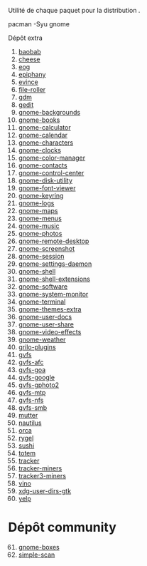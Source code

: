 Utilité de chaque paquet pour la distribution .


pacman -Syu gnome

Dépôt extra
1) [baobab](https://archlinux.org/packages/extra/x86_64/baobab/)
2) [cheese](https://archlinux.org/packages/extra/x86_64/cheese/)
3) [eog](https://archlinux.org/packages/extra/x86_64/eog/)
4) [epiphany](https://archlinux.org/packages/extra/x86_64/epiphany/)
5) [evince](https://archlinux.org/packages/extra/x86_64/evince/)
6) [file-roller](https://archlinux.org/packages/extra/x86_64/file-roller/)
7) [gdm](https://archlinux.org/packages/extra/x86_64/gdm/)
8) [gedit](https://archlinux.org/packages/extra/x86_64/gedit/)
9) [gnome-backgrounds](https://archlinux.org/packages/extra/any/gnome-backgrounds/)
10) [gnome-books](https://archlinux.org/packages/extra/x86_64/gnome-books/)
11) [gnome-calculator](https://archlinux.org/packages/extra/x86_64/gnome-calculator/)
12) [gnome-calendar](https://archlinux.org/packages/extra/x86_64/gnome-calendar/)
13) [gnome-characters](https://archlinux.org/packages/extra/x86_64/gnome-characters/)
14) [gnome-clocks](https://archlinux.org/packages/extra/x86_64/gnome-clocks/)
15) [gnome-color-manager](https://archlinux.org/packages/extra/x86_64/gnome-colot-manager/)
16) [gnome-contacts](https://archlinux.org/packages/extra/x86_64/gnome-contacts/)
17) [gnome-control-center](https://archlinux.org/packages/extra/x86_64/gnome-control-center/)
18) [gnome-disk-utility](https://archlinux.org/packages/extra/x86_64/gnome-disk-utility/)
19) [gnome-font-viewer](https://archlinux.org/packages/extra/x86_64/gnome-font-viewer/)
20) [gnome-keyring](https://archlinux.org/packages/extra/x86_64/gnome-keyring/)
21) [gnome-logs](https://archlinux.org/packages/extra/x86_64/gnome-logs/)
22) [gnome-maps](https://archlinux.org/packages/extra/x86_64/gnome-maps/)
23) [gnome-menus](https://archlinux.org/packages/extra/x86_64/gnome-menus/)
24) [gnome-music](https://archlinux.org/packages/extra/x86_64/gnome-music/)
25) [gnome-photos](https://archlinux.org/packages/extra/x86_64/gnome-photos/)
26) [gnome-remote-desktop](https://archlinux.org/packages/extra/x86_64/gnome-remote-desktop/)
27) [gnome-screenshot](https://archlinux.org/packages/extra/x86_64/gnome-screenshot/)
28) [gnome-session](https://archlinux.org/packages/extra/x86_64/gnome-session/)
29) [gnome-settings-daemon](https://archlinux.org/packages/extra/x86_64/gnome-settings-daemon/)
30) [gnome-shell](https://archlinux.org/packages/extra/x86_64/gnome-shell)
31) [gnome-shell-extensions](https://archlinux.org/packages/extra/x86_64/gnome-shell-extensions/)
32) [gnome-software](**https://archlinux.org/packages/extra/x86_64/gnome-software/)
33) [gnome-system-monitor](https://archlinux.org/packages/extra/x86_64/gnome-monitor/)
34) [gnome-terminal](https://archlinux.org/packages/extra/x86_64/gnome-terminal/)
35) [gnome-themes-extra](https://archlinux.org/packages/extra/x86_64/gnome-themes-extra/)
36) [gnome-user-docs](https://archlinux.org/packages/extra/x86_64/gnome-user-docs/)
37) [gnome-user-share](https://archlinux.org/packages/extra/x86_64/gnome-user-share/)
38) [gnome-video-effects](https://archlinux.org/packages/extra/x86_64/gnome-video-effects/)
39) [gnome-weather](https://archlinux.org/packages/extra/x86_64/gnome-weather/)
40) [grilo-plugins](https://archlinux.org/packages/extra/x86_64/gnome-grilo-plugins/)
41) [gvfs](https://archlinux.org/packages/extra/x86_64/gnome-gvfs/)
42) [gvfs-afc](https://archlinux.org/packages/extra/x86_64/gnome-gvfs-afc/)
43) [gvfs-goa](https://archlinux.org/packages/extra/x86_64/gnome-gvfs-goa/)
44) [gvfs-google](https://archlinux.org/packages/extra/x86_64/gnome-gvfs-google/)
45) [gvfs-gphoto2](https://archlinux.org/packages/extra/x86_64/gnome-gvfs-gphoto2/)
46) [gvfs-mtp](https://archlinux.org/packages/extra/x86_64/gnome-gvfs-ntf/)
47) [gvfs-nfs](https://archlinux.org/packages/extra/x86_64/gnome-gvfs-ntfs/)
48) [gvfs-smb](https://archlinux.org/packages/extra/x86_64/gnome-gvfs-smb/)
49) [mutter](https://archlinux.org/packages/extra/x86_64/gnome-gvfs-mutter/)
50) [nautilus](https://archlinux.org/packages/extra/x86_64/nautilus/)
51) [orca](https://archlinux.org/packages/extra/x86_64/orca/)
52) [rygel](https://archlinux.org/packages/extra/x86_64/rygel/)
53) [sushi](https://archlinux.org/packages/extra/x86_64/sushi/)
54) [totem](https://archlinux.org/packages/extra/x86_64/totem/)
55) [tracker](https://archlinux.org/packages/extra/x86_64/tracker/)
56) [tracker-miners](https://archlinux.org/packages/extra/x86_64/tracker-miners/)
57) [tracker3-miners](https://archlinux.org/packages/extra/x86_64/tracker3-miners/)
58) [vino](https://archlinux.org/packages/extra/x86_64/vino/)
59) [xdg-user-dirs-gtk](https://archlinux.org/packages/extra/x86_64/xdg-user-dirs-gtk/)
60) [yelp](https://archlinux.org/packages/extra/x86_64/yelp/)

# Dépôt community
61) [gnome-boxes](https://archlinux.org/packages/community/x86_64/gnome-boxes/)
62) [simple-scan](https://archlinux.org/packages/community/x86_64/simple-scan/)

